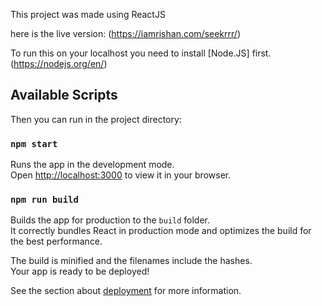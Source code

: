 This project was made using ReactJS

here is the live version: (https://iamrishan.com/seekrrr/)

To run this on your localhost you need to install [Node.JS] first.
(https://nodejs.org/en/)

## Available Scripts
Then you can run in the project directory:

### `npm start`

Runs the app in the development mode.\
Open [http://localhost:3000](http://localhost:3000) to view it in your browser.


### `npm run build`

Builds the app for production to the `build` folder.\
It correctly bundles React in production mode and optimizes the build for the best performance.

The build is minified and the filenames include the hashes.\
Your app is ready to be deployed!

See the section about [deployment](https://facebook.github.io/create-react-app/docs/deployment) for more information.